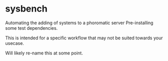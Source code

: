 # sysbench
Automating the adding of systems to a phoromatic server
Pre-installing some test dependencies.

This is intended for a specific workflow that may not be suited towards your usecase.

Will likely re-name this at some point.
